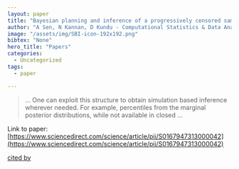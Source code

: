 ```yaml
---
layout: paper
title: "Bayesian planning and inference of a progressively censored sample from linear hazard rate distribution"
author: "A Sen, N Kannan, D Kundu - Computational Statistics & Data Analysis, 2013 - Elsevier"
image: "/assets/img/SBI-icon-192x192.png"
bibtex: "None"
hero_title: "Papers"
categories:
  - Uncategorized
tags:
  - paper

---
```

>… One can exploit this structure to obtain simulation based inference wherever needed. For example, percentiles from the marginal posterior distributions, while not available in closed …

Link to paper: [https://www.sciencedirect.com/science/article/pii/S0167947313000042](https://www.sciencedirect.com/science/article/pii/S0167947313000042)

[cited by](https://scholar.google.com/scholar?cites=1737445599418764855&as_sdt=2005&sciodt=0,5&hl=en&num=20)
